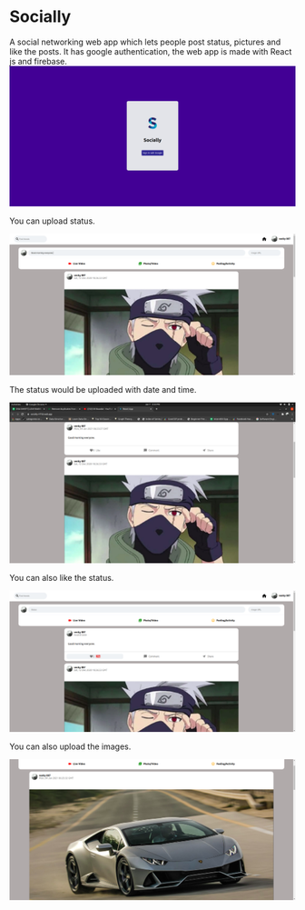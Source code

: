 # Socially

A social networking web app which lets people post status,
pictures and like the posts. It has google authentication, the
web app is made with React js and firebase.
![](img/1.3.png)

You can upload status.

![](img/2.png)

The status would be uploaded with date and time.

![](img/3.png)

You can also like the status.

![](img/4.png)

You can also upload the images.

![](img/5.png)